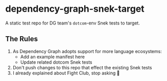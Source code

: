 # dependency-graph-snek-target
A static test repo for DG team's `dotcom`-env Snek tests to target.

## The Rules
1. As Dependency Graph adopts support for more language ecosystems:
    - Add an example manifest here
    - Update related dotcom Snek tests
2. Don't push changes to this repo that effect the existing Snek tests
3. I already explained about Fight Club, stop asking 👊
